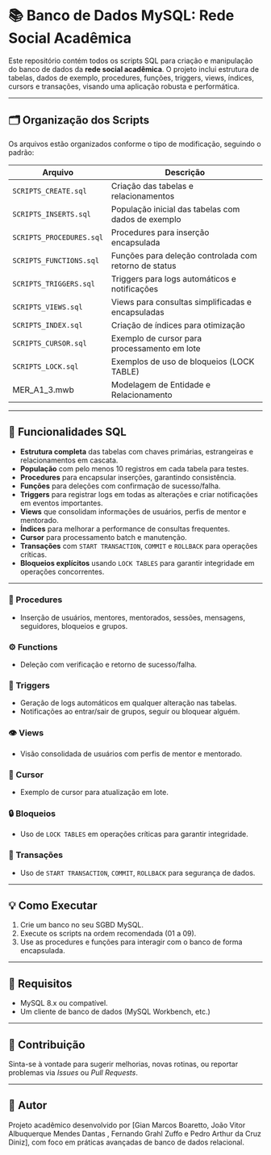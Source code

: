 # 📚 Banco de Dados MySQL: Rede Social Acadêmica

Este repositório contém todos os scripts SQL para criação e manipulação do banco de dados da **rede social acadêmica**. O projeto inclui estrutura de tabelas, dados de exemplo, procedures, funções, triggers, views, índices, cursors e transações, visando uma aplicação robusta e performática.

---

## 🗂 Organização dos Scripts

Os arquivos estão organizados conforme o tipo de modificação, seguindo o padrão:

| Arquivo                      | Descrição                                             |
|-----------------------------|-------------------------------------------------------|
| `SCRIPTS_CREATE.sql`         | Criação das tabelas e relacionamentos                 |
| `SCRIPTS_INSERTS.sql`         | População inicial das tabelas com dados de exemplo    |
| `SCRIPTS_PROCEDURES.sql`      | Procedures para inserção encapsulada                   |
| `SCRIPTS_FUNCTIONS.sql`       | Funções para deleção controlada com retorno de status |
| `SCRIPTS_TRIGGERS.sql`        | Triggers para logs automáticos e notificações          |
| `SCRIPTS_VIEWS.sql`           | Views para consultas simplificadas e encapsuladas      |
| `SCRIPTS_INDEX.sql`          | Criação de índices para otimização                      |
| `SCRIPTS_CURSOR.sql`         | Exemplo de cursor para processamento em lote           |
| `SCRIPTS_LOCK.sql`          | Exemplos de uso de bloqueios (LOCK TABLE)               |
| MER_A1_3.mwb                | Modelagem de Entidade e Relacionamento                 |

---

## 🚀 Funcionalidades SQL

- **Estrutura completa** das tabelas com chaves primárias, estrangeiras e relacionamentos em cascata.
- **População** com pelo menos 10 registros em cada tabela para testes.
- **Procedures** para encapsular inserções, garantindo consistência.
- **Funções** para deleções com confirmação de sucesso/falha.
- **Triggers** para registrar logs em todas as alterações e criar notificações em eventos importantes.
- **Views** que consolidam informações de usuários, perfis de mentor e mentorado.
- **Índices** para melhorar a performance de consultas frequentes.
- **Cursor** para processamento batch e manutenção.
- **Transações** com `START TRANSACTION`, `COMMIT` e `ROLLBACK` para operações críticas.
- **Bloqueios explícitos** usando `LOCK TABLES` para garantir integridade em operações concorrentes.

---

### 🔧 Procedures
- Inserção de usuários, mentores, mentorados, sessões, mensagens, seguidores, bloqueios e grupos.

### ⚙️ Functions
- Deleção com verificação e retorno de sucesso/falha.

### 🔁 Triggers
- Geração de logs automáticos em qualquer alteração nas tabelas.
- Notificações ao entrar/sair de grupos, seguir ou bloquear alguém.

### 👁 Views
- Visão consolidada de usuários com perfis de mentor e mentorado.

### 🔄 Cursor
- Exemplo de cursor para atualização em lote.

### 🔒 Bloqueios
- Uso de `LOCK TABLES` em operações críticas para garantir integridade.

### 🔁 Transações
- Uso de `START TRANSACTION`, `COMMIT`, `ROLLBACK` para segurança de dados.

---

## 💡 Como Executar

1. Crie um banco no seu SGBD MySQL.
2. Execute os scripts na ordem recomendada (01 a 09).
3. Use as procedures e funções para interagir com o banco de forma encapsulada.

---

## 📌 Requisitos

- MySQL 8.x ou compatível.
- Um cliente de banco de dados (MySQL Workbench, etc.)

---

## 🤝 Contribuição

Sinta-se à vontade para sugerir melhorias, novas rotinas, ou reportar problemas via *Issues* ou *Pull Requests*.

---

## 🧠 Autor

Projeto acadêmico desenvolvido por [Gian Marcos Boaretto, João Vitor Albuquerque Mendes Dantas , Fernando Grahl Zuffo e Pedro Arthur da Cruz Diniz], com foco em práticas avançadas de banco de dados relacional.
